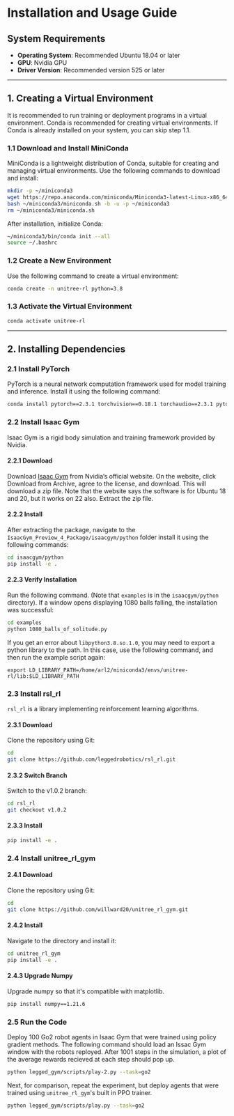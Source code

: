 # Installation and Usage Guide

## System Requirements

- **Operating System**: Recommended Ubuntu 18.04 or later  
- **GPU**: Nvidia GPU  
- **Driver Version**: Recommended version 525 or later  

---

## 1. Creating a Virtual Environment

It is recommended to run training or deployment programs in a virtual environment. Conda is recommended for creating virtual environments. If Conda is already installed on your system, you can skip step 1.1.

### 1.1 Download and Install MiniConda

MiniConda is a lightweight distribution of Conda, suitable for creating and managing virtual environments. Use the following commands to download and install:

```bash
mkdir -p ~/miniconda3
wget https://repo.anaconda.com/miniconda/Miniconda3-latest-Linux-x86_64.sh -O ~/miniconda3/miniconda.sh
bash ~/miniconda3/miniconda.sh -b -u -p ~/miniconda3
rm ~/miniconda3/miniconda.sh
```

After installation, initialize Conda:

```bash
~/miniconda3/bin/conda init --all
source ~/.bashrc
```

### 1.2 Create a New Environment

Use the following command to create a virtual environment:

```bash
conda create -n unitree-rl python=3.8
```

### 1.3 Activate the Virtual Environment

```bash
conda activate unitree-rl
```

---

## 2. Installing Dependencies

### 2.1 Install PyTorch

PyTorch is a neural network computation framework used for model training and inference. Install it using the following command:

```bash
conda install pytorch==2.3.1 torchvision==0.18.1 torchaudio==2.3.1 pytorch-cuda=12.1 -c pytorch -c nvidia
```

### 2.2 Install Isaac Gym

Isaac Gym is a rigid body simulation and training framework provided by Nvidia.

#### 2.2.1 Download

Download [Isaac Gym](https://developer.nvidia.com/isaac-gym) from Nvidia’s official website. On the website, click Download from Archive, agree to the license, and download. This will download a zip file. Note that the website says the software is for Ubuntu 18 and 20, but it works on 22 also. Extract the zip file.

#### 2.2.2 Install

After extracting the package, navigate to the `IsaacGym_Preview_4_Package/isaacgym/python` folder install it using the following commands:

```bash
cd isaacgym/python
pip install -e .
```

#### 2.2.3 Verify Installation

Run the following command. (Note that `examples` is in the `isaacgym/python` directory). If a window opens displaying 1080 balls falling, the installation was successful:

```bash
cd examples
python 1080_balls_of_solitude.py
```

If you get an error about `libpython3.8.so.1.0`, you may need to export a python library to the path. In this case, use the following command, and then run the example script again:

```
export LD_LIBRARY_PATH=/home/arl2/miniconda3/envs/unitree-rl/lib:$LD_LIBRARY_PATH
```

### 2.3 Install rsl_rl

`rsl_rl` is a library implementing reinforcement learning algorithms.

#### 2.3.1 Download

Clone the repository using Git:

```bash
cd
git clone https://github.com/leggedrobotics/rsl_rl.git
```

#### 2.3.2 Switch Branch

Switch to the v1.0.2 branch:

```bash
cd rsl_rl
git checkout v1.0.2
```

#### 2.3.3 Install

```bash
pip install -e .
```

### 2.4 Install unitree_rl_gym

#### 2.4.1 Download

Clone the repository using Git:

```bash
cd
git clone https://github.com/willward20/unitree_rl_gym.git
```

#### 2.4.2 Install

Navigate to the directory and install it:

```bash
cd unitree_rl_gym
pip install -e .
```

#### 2.4.3 Upgrade Numpy

Upgrade numpy so that it's compatible with matplotlib.

```bash
pip install numpy==1.21.6
```

### 2.5 Run the Code

Deploy 100 Go2 robot agents in Isaac Gym that were trained using policy gradient methods. The following command should load an Issac Gym window with the robots reployed. After 1001 steps in the simulation, a plot of the average rewards recieved at each step should pop up. 

```bash
python legged_gym/scripts/play-2.py --task=go2
```

Next, for comparison, repeat the experiment, but deploy agents that were trained using `unitree_rl_gym`'s built in PPO trainer.

```bash
python legged_gym/scripts/play.py --task=go2
```
